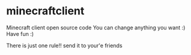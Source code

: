 # minecraftclient
Minecraft client open source code
You can change anything you want :)
Have fun :)




There is just one rule!! send it to your'e friends
